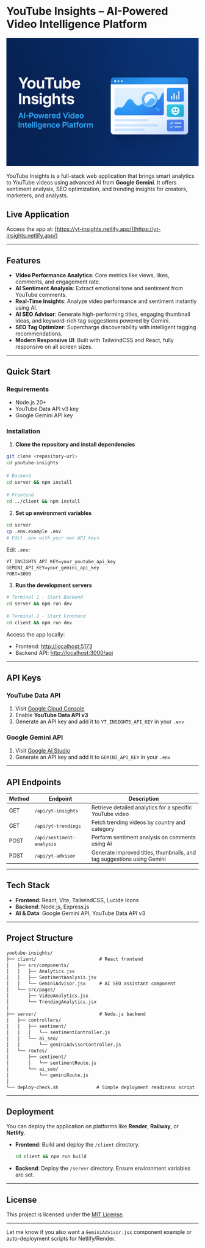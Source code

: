 # YouTube Insights – AI-Powered Video Intelligence Platform

![YouTube Insights Banner](./extras/project-banner.png)

YouTube Insights is a full-stack web application that brings smart analytics to YouTube videos using advanced AI from **Google Gemini**. It offers sentiment analysis, SEO optimization, and trending insights for creators, marketers, and analysts.

## Live Application

Access the app at: [https://yt-insights.netlify.app/](https://yt-insights.netlify.app/)

---

## Features

- **Video Performance Analytics**: Core metrics like views, likes, comments, and engagement rate.
- **AI Sentiment Analysis**: Extract emotional tone and sentiment from YouTube comments.
- **Real-Time Insights**: Analyze video performance and sentiment instantly using AI.
- **AI SEO Advisor**: Generate high-performing titles, engaging thumbnail ideas, and keyword-rich tag suggestions powered by Gemini.
- **SEO Tag Optimizer**: Supercharge discoverability with intelligent tagging recommendations.
- **Modern Responsive UI**: Built with TailwindCSS and React, fully responsive on all screen sizes.

---

## Quick Start

### Requirements

- Node.js 20+
- YouTube Data API v3 key
- Google Gemini API key

### Installation

1. **Clone the repository and install dependencies**

```bash
git clone <repository-url>
cd youtube-insights

# Backend
cd server && npm install

# Frontend
cd ../client && npm install
```

2. **Set up environment variables**

```bash
cd server
cp .env.example .env
# Edit .env with your own API keys
```

Edit `.env`:

```env
YT_INSIGHTS_API_KEY=your_youtube_api_key
GEMINI_API_KEY=your_gemini_api_key
PORT=3000
```

3. **Run the development servers**

```bash
# Terminal 1 - Start Backend
cd server && npm run dev

# Terminal 2 - Start Frontend
cd client && npm run dev
```

Access the app locally:

- Frontend: [http://localhost:5173](http://localhost:5173)
- Backend API: [http://localhost:3000/api](http://localhost:3000/api)

---

## API Keys

### YouTube Data API

1. Visit [Google Cloud Console](https://console.cloud.google.com/)
2. Enable **YouTube Data API v3**
3. Generate an API key and add it to `YT_INSIGHTS_API_KEY` in your `.env`

### Google Gemini API

1. Visit [Google AI Studio](https://makersuite.google.com/app/apikey)
2. Generate an API key and add it to `GEMINI_API_KEY` in your `.env`

---

## API Endpoints

| Method | Endpoint                  | Description                                                            |
| ------ | ------------------------- | ---------------------------------------------------------------------- |
| GET    | `/api/yt-insights`        | Retrieve detailed analytics for a specific YouTube video               |
| GET    | `/api/yt-trendings`       | Fetch trending videos by country and category                          |
| POST   | `/api/sentiment-analysis` | Perform sentiment analysis on comments using AI                        |
| POST   | `/api/yt-advisor`         | Generate improved titles, thumbnails, and tag suggestions using Gemini |

---

## Tech Stack

- **Frontend**: React, Vite, TailwindCSS, Lucide Icons
- **Backend**: Node.js, Express.js
- **AI & Data**: Google Gemini API, YouTube Data API v3

---

## Project Structure

```
youtube-insights/
├── client/                       # React frontend
│   ├── src/components/
│   │   ├── Analytics.jsx
│   │   ├── SentimentAnalysis.jsx
│   │   └── GeminiAdvisor.jsx     # AI SEO assistant component
│   └── src/pages/
│       ├── VideoAnalytics.jsx
│       └── TrendingAnalytics.jsx
│
├── server/                       # Node.js backend
│   ├── controllers/
│   │   ├── sentiment/
│   │   │   └── sentimentController.js
│   │   └── ai_seo/
│   │       └── geminiAdvisorController.js
│   └── routes/
│       ├── sentiment/
│       │   └── sentimentRoute.js
│       └── ai_seo/
│           └── geminiRoute.js
│
└── deploy-check.sh              # Simple deployment readiness script
```

---

## Deployment

You can deploy the application on platforms like **Render**, **Railway**, or **Netlify**.

- **Frontend**: Build and deploy the `/client` directory.

  ```bash
  cd client && npm run build
  ```

- **Backend**: Deploy the `/server` directory. Ensure environment variables are set.

---

## License

This project is licensed under the [MIT License](LICENSE).

---

Let me know if you also want a `GeminiAdvisor.jsx` component example or auto-deployment scripts for Netlify/Render.
